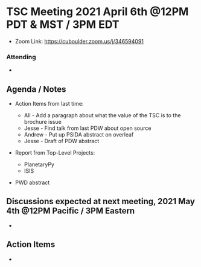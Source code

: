 # TSC Meeting 2021 April 6th @12PM PDT & MST / 3PM EDT
- Zoom Link: https://cuboulder.zoom.us/j/346594091

### Attending
-

## Agenda / Notes
- Action Items from last time:
  - All - Add a paragraph about what the value of the TSC is to the brochure issue
  - Jesse - Find talk from last PDW about open source
  - Andrew - Put up PSIDA abstract on overleaf
  - Jesse - Draft of PDW abstract

- Report from Top-Level Projects:
  - PlanetaryPy
  - ISIS

- PWD abstract


## Discussions expected at next meeting, 2021 May 4th @12PM Pacific / 3PM Eastern
-

## Action Items
-
